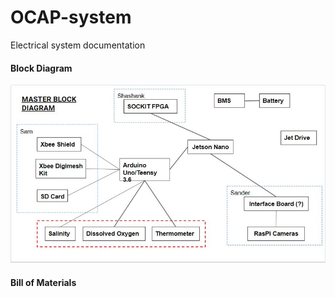 # OCAP-system
Electrical system documentation

#### Block Diagram
![Master Block Diagram](https://github.com/sbansal22/OCAP-system/blob/main/docs/Master%20Block%20Diagram.JPG)

#### Bill of Materials
